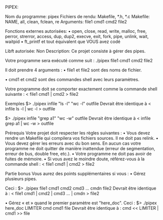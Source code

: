 PIPEX:

Nom du programme:               pipex
Fichiers de rendu:              Makefile, *.h, *.c
Makefile:                       NAME, all, clean, fclean, re
Arguments:                      file1 cmd1 cmd2 file2

Fonctions externes autorisées:  • open, close, read, write,
								malloc, free, perror,
								strerror, access, dup, dup2,
								execve, exit, fork, pipe,
								unlink, wait, waitpid
								• ft_printf et tout équivalent
								que VOUS avez codé

Libft autorisée:				Non
Description:					Ce projet consiste à gérer des pipes.


Votre programme sera exécuté comme suit :	./pipex file1 cmd1 cmd2 file2

Il doit prendre 4 arguments :				• file1 et file2 sont des noms de fichier.

• cmd1 et cmd2 sont des commandes shell avec leurs paramètres.

Votre programme doit se comporter exactement comme la commande shell suivante :	< file1 cmd1 | cmd2 > file2


Exemples
$> ./pipex infile "ls -l" "wc -l" outfile
Devrait être identique à < infile ls -l | wc -l > outfile

$> ./pipex infile "grep a1" "wc -w" outfile
Devrait être identique à < infile grep a1 | wc -w > outfile

Prérequis
Votre projet doit respecter les règles suivantes :
• Vous devez rendre un Makefile qui compilera vos fichiers sources. Il ne doit pas
relink.
• Vous devez gérer les erreurs avec du bon sens. En aucun cas votre programme ne
doit quitter de manière inattendue (erreur de segmentation, erreur de bus, double
free, etc.).
• Votre programme ne doit pas avoir de fuites de mémoire.
• Si vous avez le moindre doute, référez-vous à la commande shell :	< file1 cmd1 | cmd2 > file2


Partie bonus
Vous aurez des points supplémentaires si vous :	• Gérez plusieurs pipes.

Ceci :	$> ./pipex file1 cmd1 cmd2 cmd3 ... cmdn file2
Devrait être identique à :	< file1 cmd1 | cmd2 | cmd3 ... | cmdn > file2

• Gérez « et » quand le premier paramètre est "here_doc".
Ceci :
$> ./pipex here_doc LIMITER cmd cmd1 file
Devrait être identique à :
cmd << LIMITER | cmd1 >> file
